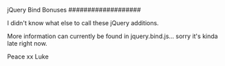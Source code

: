 jQuery Bind Bonuses###################I didn't know what else to call these jQuery additions.More information can currently be found in jquery.bind.js...sorry it's kinda late right now.Peace xxLuke